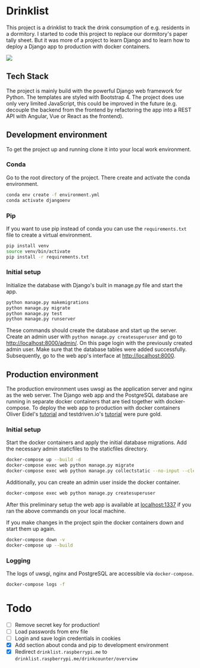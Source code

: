 # Drinklist
This project is a drinklist to track the drink consumption of e.g. residents in a dormitory.
I started to code this project to replace our dormitory's paper tally sheet.
But it was more of a project to learn Django and to learn how to deploy a Django app to production with docker containers.

![](drinklist.gif)

## Tech Stack
The project is mainly build with the powerful Django web framework for Python. The templates are styled with Bootstrap 4.
The project does use only very limited JavaScript, this could be improved in the future
(e.g. decouple the backend from the frontend by refactoring the app into a REST API with Angular, Vue or React as the frontend).

## Development environment
To get the project up and running clone it into your local work environment.
### Conda
Go to the root directory of the project. There create and activate the conda environment.
```bash
conda env create -f environment.yml
conda activate djangoenv
```
### Pip
If you want to use pip instead of conda you can use the `requirements.txt` file to create a virtual environment.
```bash
pip install venv
source venv/bin/activate
pip install -r requirements.txt
```

### Initial setup
Initialize the database with Django's built in manage.py file and start the app.
```bash
python manage.py makemigrations
python manage.py migrate
python manage.py test
python manage.py runserver
```

These commands should create the database and start up the server. Create an admin user with `python manage.py createsuperuser`
and go to [http://localhost:8000/admin/](http://localhost:8000/admin/).
On this page login with the previously created admin user. Make sure that the database tables were added successfully.
Subsequently, go to the web app's interface at [http://localhost:8000](http://localhost:8000).

## Production environment
The production environment uses uwsgi as the application server and nginx as the web server.
The Django web app and the PostgreSQL database are running in separate docker containers that are tied together with docker-compose.
To deploy the web app to production with docker containers Oliver Eidel's [tutorial](https://www.eidel.io/2017/07/10/dockerizing-django-uwsgi-postgres/)
and testdriven.io's [tutorial](https://testdriven.io/blog/dockerizing-django-with-postgres-gunicorn-and-nginx/) were pure gold.

### Initial setup
Start the docker containers and apply the initial database migrations. Add the necessary admin staticfiles to the staticfiles directory.
```bash
docker-compose up --build -d
docker-compose exec web python manage.py migrate
docker-compose exec web python manage.py collectstatic --no-input --clear
```

Additionally, you can create an admin user inside the docker container.
```bash
docker-compose exec web python manage.py createsuperuser
```

After this preliminary setup the web app is available at [localhost:1337](http://localhost:1337) if you ran the above
commands on your local machine.

If you make changes in the project spin the docker containers down and start them up again.
```bash
docker-compose down -v
docker-compose up --build
```

### Logging
The logs of uwsgi, nginx and PostgreSQL are accessible via `docker-compose`.
```bash
docker-compose logs -f
```

# Todo
- [ ] Remove secret key for production!
- [ ] Load passwords from env file
- [ ] Login and save login credentials in cookies
- [x] Add section about conda and pip to development environment
- [x] Redirect `drinklist.raspberrypi.me` to `drinklist.raspberrypi.me/drinkcounter/overview`